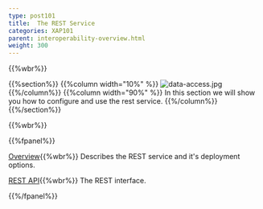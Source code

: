 ```yaml
---
type: post101
title:  The REST Service
categories: XAP101
parent: interoperability-overview.html
weight: 300
---
```


{{%wbr%}}

{{%section%}}
{{%column width="10%" %}}
![data-access.jpg](/attachment_files/web-services.jpg)
{{%/column%}}
{{%column width="90%" %}}
In this section we will show you how to configure and use the rest service.
{{%/column%}}
{{%/section%}}

{{%wbr%}}

{{%fpanel%}}

[Overview](./rest-service.html){{%wbr%}}
Describes the REST service and it's deployment options.

[REST API](./rest-service-api.html){{%wbr%}}
The REST interface.

{{%/fpanel%}}


